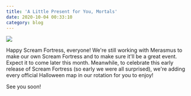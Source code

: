 ```yaml
---
title: 'A Little Present for You, Mortals'
date: 2020-10-04 00:33:10
category: blog
---
```


<img src="{{site.url}}/cdn/assets/images/blogposts/74/sf_announce_2020.jpg" />
<p>Happy Scream Fortress, everyone! We're still working with Merasmus to make our own Scream Fortress and to make sure it'll be a great event. Expect it to come later this month. Meanwhile, to celebrate this early release of Scream Fortress (so early we were all surprised), we're adding every official Halloween map in our rotation for you to enjoy!</p>
<p>See you soon!<p/>
